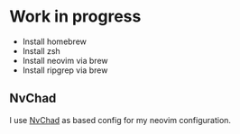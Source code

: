 # Work in progress

- Install homebrew
- Install zsh
- Install neovim via brew
- Install ripgrep via brew

## NvChad

I use [NvChad](https://nvchad.com/) as based config for my neovim configuration.
